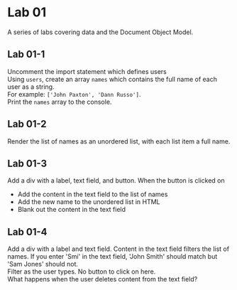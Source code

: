 # Lab 01

A series of labs covering data and the Document Object Model.

## Lab 01-1

Uncomment the import statement which defines users  
Using `users`, create an array `names` which contains the full name of each user as a string.   
For example: `['John Paxton', 'Dann Russo']`.  
Print the `names` array to the console.

## Lab 01-2

Render the list of names as an unordered list, with each list item a full name.

## Lab 01-3

Add a div with a label, text field, and button.
When the button is clicked on
* Add the content in the text field to the list of names
* Add the new name to the unordered list in HTML
* Blank out the content in the text field

## Lab 01-4
Add a div with a label and text field.
Content in the text field filters the list of names. If you enter 'Smi' in the text field, 'John Smith' should match but 'Sam Jones' should not.   
Filter as the user types. No button to click on here.  
What happens when the user deletes content from the text field?

